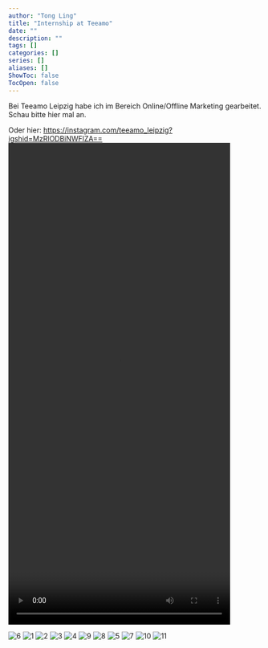 ```yaml
---
author: "Tong Ling"
title: "Internship at Teeamo"
date: ""
description: ""
tags: []
categories: []
series: []
aliases: []
ShowToc: false
TocOpen: false
---
```

Bei Teeamo Leipzig habe ich im Bereich Online/Offline Marketing gearbeitet. Schau bitte hier mal an.

Oder hier: https://instagram.com/teeamo_leipzig?igshid=MzRlODBiNWFlZA==
<video id="myVideo" controls autoplay style="width: 442px; height: 960px;">
  <source src="https://files.catbox.moe/1ir3s2.mp4" type="video/mp4">
</video>

<script>
  var video = document.getElementById("myVideo");

  // 添加其他控制功能，如暂停、音量等
  function pauseVideo() {
    video.pause();
  }

  function setVolume(volume) {
    video.volume = volume;
  }
</script>
![6](/teeamo/2023-10-20-215059.jpg)
![1](/teeamo/12.05.23.png)
![2](/teeamo/2.png)
![3](/teeamo/3.png)
![4](/teeamo/2023-10-20-213853.jpg)
![9](/teeamo/WeChat-Image_20221126181131.png)
![8](/teeamo/Image_20230225164939.png)
![5](/teeamo/2023-10-20-215057.jpg)
![7](/teeamo/IMG_3906.JPG)
![10](/teeamo/WeChat-Image_20221214145955.jpg)
![11](/teeamo/WeChat-Image_20231020153442.png)